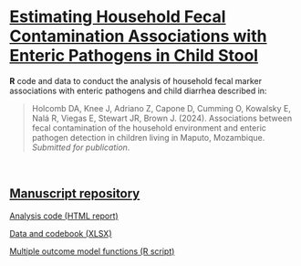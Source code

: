 # [Estimating Household Fecal Contamination Associations with Enteric Pathogens in Child Stool](https://daholcomb.github.io/manuscripts/mapsan_mst)

**R** code and data to conduct the analysis of household fecal marker associations with enteric pathogens and child diarrhea described in:

> Holcomb DA, Knee J, Adriano Z, Capone D, Cumming O, Kowalsky E, Nalá R, Viegas E, Stewart JR, Brown J. (2024). Associations between fecal contamination of the household environment and enteric pathogen detection in children living in Maputo, Mozambique. *Submitted for publication*.

<br />

## [Manuscript repository](https://github.com/daholcomb/manuscripts/tree/main/mapsan_mst)

[Analysis code (HTML report)](analysis_mst_gpp.html)

[Data and codebook (XLSX)](data_mst_gpp.xlsx)

[Multiple outcome model functions (R script)](bgcomp_funcs.R)
